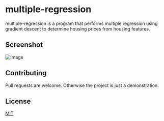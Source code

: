 # multiple-regression

multiple-regression is a program that performs multiple regression using gradient descent to determine housing prices from housing features. 

## Screenshot
![image](https://user-images.githubusercontent.com/41022783/53963411-4445d500-40bb-11e9-8a7d-8768fc967352.png)

## Contributing
Pull requests are welcome. Otherwise the project is just a demonstration.

## License
[MIT](https://choosealicense.com/licenses/mit/)
